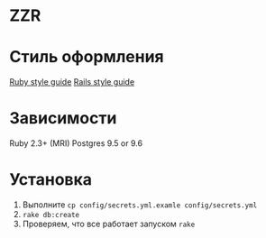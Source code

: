 # ZZR


# Стиль оформления

[Ruby style guide](https://github.com/arbox/ruby-style-guide/blob/master/README-ruRU.md)
[Rails style guide](https://github.com/arbox/rails-style-guide/blob/master/README-ruRU.md)

# Зависимости

Ruby 2.3+ (MRI)
Postgres 9.5 or 9.6

# Установка
1. Выполните `cp config/secrets.yml.examle config/secrets.yml`
2. `rake db:create`
3. Проверяем, что все работает запуском `rake`
